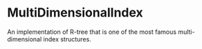 # MultiDimensionalIndex
An implementation of R-tree that is one of the most famous multi-dimensional index structures. 

